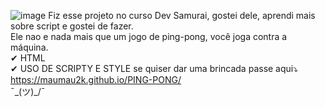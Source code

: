 ![image](https://github.com/Maumau2k/PING-PONG/assets/127137439/92d636a0-fbd4-4855-8880-e082ffb2676f)
Fiz esse projeto no curso Dev Samurai, gostei dele, aprendi mais sobre script e gostei de fazer.
<br>Ele nao e nada mais que um jogo de ping-pong, você joga contra a máquina. 
<BR>✔ HTML
<BR>✔ USO DE SCRIPTY E STYLE 
se quiser dar uma brincada passe aqui⤵
<br> https://maumau2k.github.io/PING-PONG/ <br> ¯\_(ツ)_/¯
